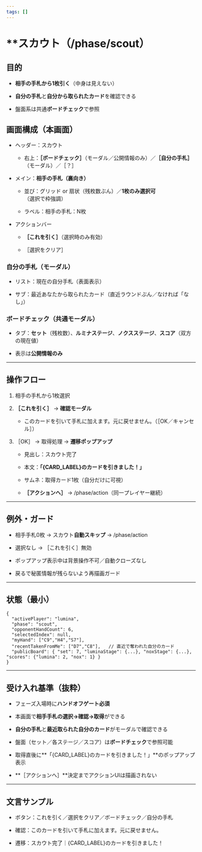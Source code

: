 ```yaml
---
tags: []
---
```

# **スカウト（/phase/scout）

## **目的**

- **相手の手札から1枚引く**（中身は見えない）
    
- **自分の手札**と**自分から取られたカード**を確認できる
    
- 盤面系は共通**ボードチェック**で参照
    
## **画面構成（本画面）**

- ヘッダー：スカウト
    
    - 右上：**［ボードチェック］**（モーダル／公開情報のみ）／**［自分の手札］**（モーダル）／［？］
        
    
- メイン：**相手の手札（裏向き）**
    
    - 並び：グリッド or 扇状（残枚数ぶん）／**1枚のみ選択可**（選択で枠強調）
        
    - ラベル：相手の手札：N枚
        
    
- アクションバー
    
    - **［これを引く］**（選択時のみ有効）
        
    - ［選択をクリア］
        
    

  

### **自分の手札（モーダル）**

- リスト：現在の自分手札（表面表示）
    
- サブ：最近あなたから取られたカード（直近ラウンドぶん／なければ「なし」）
    

  

### **ボードチェック（共通モーダル）**

- タブ：**セット**（残枚数）、**ルミナステージ**、**ノクスステージ**、**スコア**（双方の現在値）
    
- 表示は**公開情報のみ**
    

---

## **操作フロー**

1. 相手の手札から1枚選択
    
2. **［これを引く］** → **確認モーダル**
    
    - このカードを引いて手札に加えます。元に戻せません。（［OK／キャンセル］）
        
    
3. ［OK］ → 取得処理 → **遷移ポップアップ**
    
    - 見出し：スカウト完了
        
    - 本文：**「{CARD_LABEL}のカードを引きました！」**
        
    - サムネ：取得カード1枚（自分だけに可視）
        
    - **［アクションへ］** → /phase/action（同一プレイヤー継続）
        
    

---

## **例外・ガード**

- 相手手札0枚 → スカウト**自動スキップ** → /phase/action
    
- 選択なし → ［これを引く］無効
    
- ポップアップ表示中は背景操作不可／自動クローズなし
    
- 戻るで秘匿情報が残らないよう再描画ガード
    

---

## **状態（最小）**

```
{
  "activePlayer": "lumina",
  "phase": "scout",
  "opponentHandCount": 6,
  "selectedIndex": null,
  "myHand": ["C9","H4","S7"],
  "recentTakenFromMe": ["D7","C8"],   // 直近で奪われた自分のカード
  "publicBoard": { "set": 7, "luminaStage": {...}, "noxStage": {...}, "scores": {"lumina": 2, "nox": 1} }
}
```

---

## **受け入れ基準（抜粋）**

- フェーズ入場時に**ハンドオフゲート必須**
    
- 本画面で**相手手札の選択→確認→取得**ができる
    
- **自分の手札**と**最近取られた自分のカード**がモーダルで確認できる
    
- 盤面（セット／各ステージ／スコア）は**ボードチェック**で参照可能
    
- 取得直後に**「{CARD_LABEL}のカードを引きました！」**のポップアップ表示
    
- **［アクションへ］**決定までアクションUIは描画されない
    

---

## **文言サンプル**

- ボタン：これを引く／選択をクリア／ボードチェック／自分の手札
    
- 確認：このカードを引いて手札に加えます。元に戻せません。
    
- 遷移：スカウト完了｜{CARD_LABEL}のカードを引きました！

